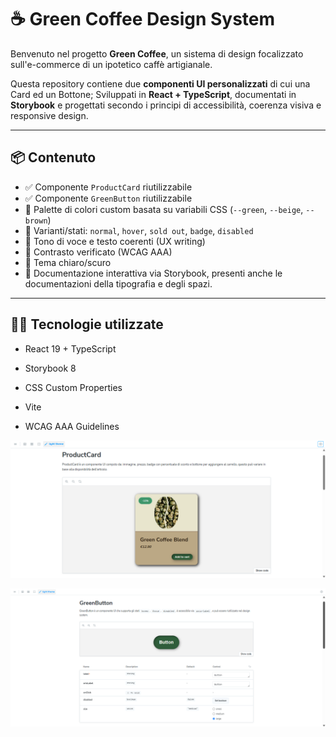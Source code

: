 # ☕ Green Coffee Design System

Benvenuto nel progetto **Green Coffee**, un sistema di design focalizzato sull'e-commerce di un ipotetico caffè artigianale.

Questa repository contiene due **componenti UI personalizzati** di cui una Card ed un Bottone;
Sviluppati in **React + TypeScript**, documentati in **Storybook** e progettati secondo i principi di accessibilità, coerenza visiva e responsive design.

---

## 📦 Contenuto

- ✅ Componente `ProductCard` riutilizzabile
- ✅ Componente `GreenButton` riutilizzabile
- 🎨 Palette di colori custom basata su variabili CSS (`--green`, `--beige`, `--brown`)
- 🧩 Varianti/stati: `normal`, `hover`, `sold out`, `badge`, `disabled`
- 💬 Tono di voce e testo coerenti (UX writing)
- 🔎 Contrasto verificato (WCAG AAA)
- 🌙 Tema chiaro/scuro
- 🧪 Documentazione interattiva via Storybook, presenti anche le documentazioni della tipografia e
  degli spazi.

---

## 🧑‍💻 Tecnologie utilizzate

- React 19 + TypeScript

- Storybook 8

- CSS Custom Properties

- Vite

- WCAG AAA Guidelines

![Anteprima della Product Card su Storybook](./public/productCard.png)

![Anteprima del Green Button su Storybook](./public/button.png)
